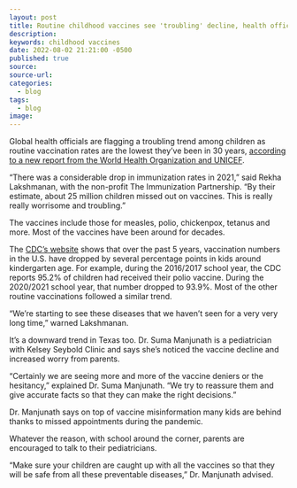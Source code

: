 ```yaml
---
layout: post
title: Routine childhood vaccines see 'troubling' decline, health officials warn
description:
keywords: childhood vaccines
date: 2022-08-02 21:21:00 -0500
published: true
source:
source-url:
categories:
  - blog
tags:
  - blog
image:
---
```

Global health officials are flagging a troubling trend among children as routine vaccination rates are the lowest they’ve been in 30 years,&nbsp;[according to a new report from the World Health Organization and UNICEF](https://data.unicef.org/topic/child-health/immunization/).

“There was a considerable drop in immunization rates in 2021,” said Rekha Lakshmanan, with the non-profit The Immunization Partnership. “By their estimate, about 25 million children missed out on vaccines. This is really really worrisome and troubling.”

The vaccines include those for measles, polio, chickenpox, tetanus and more. Most of the vaccines have been around for decades.

The&nbsp;[CDC’s website](https://www.cdc.gov/vaccines/imz-managers/coverage/schoolvaxview/data-reports/index.html)&nbsp;shows that over the past 5 years, vaccination numbers in the U.S. have dropped by several percentage points in kids around kindergarten age. For example, during the 2016/2017 school year, the CDC reports 95.2% of children had received their polio vaccine. During the 2020/2021 school year, that number dropped to 93.9%. Most of the other routine vaccinations followed a similar trend.

“We’re starting to see these diseases that we haven’t seen for a very very long time,” warned Lakshmanan.

It’s a downward trend in Texas too. Dr. Suma Manjunath is a pediatrician with Kelsey Seybold Clinic and says she’s noticed the vaccine decline and increased worry from parents.

“Certainly we are seeing more and more of the vaccine deniers or the hesitancy,” explained Dr. Suma Manjunath. “We try to reassure them and give accurate facts so that they can make the right decisions.”

Dr. Manjunath says on top of vaccine misinformation many kids are behind thanks to missed appointments during the pandemic.

Whatever the reason, with school around the corner, parents are encouraged to talk to their pediatricians.

“Make sure your children are caught up with all the vaccines so that they will be safe from all these preventable diseases,” Dr. Manjunath advised.

&nbsp;